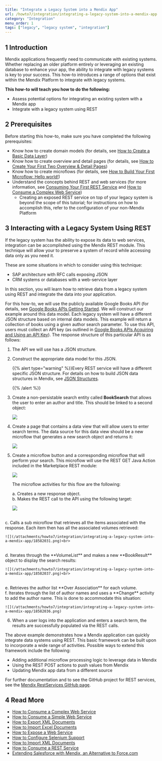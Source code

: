 ```yaml
---
title: "Integrate a Legacy System into a Mendix App"
url: /howto7/integration/integrating-a-legacy-system-into-a-mendix-app
category: "Integration"
menu_order: 1
tags: ["legacy", "legacy system", "integration"]
---
```


## 1 Introduction

Mendix applications frequently need to communicate with existing systems. Whether replacing an older platform entirely or leveraging an existing database to enhance your app, the ability to integrate with legacy systems is key to your success. This how-to introduces a range of options that exist within the Mendix Platform to integrate with legacy systems.

**This how-to will teach you how to do the following:**

* Assess potential options for integrating an existing system with a Mendix app
* Integrate with a legacy system using REST

## 2 Prerequisites

Before starting this how-to, make sure you have completed the following prerequisites:

* Know how to create domain models (for details, see [How to Create a Basic Data Layer](/howto7/data-models/create-a-basic-data-layer))
* Know how to create overview and detail pages (for details, see [How to Create Your First Two Overview & Detail Pages](/howto7/front-end/create-your-first-two-overview-and-detail-pages))
* Know how to create microflows (for details, see [How to Build Your First Microflow: Hello world!](/howto7/logic-business-rules/create-your-first-microflow-hello-world))
* Understand the concepts behind REST and web services (for more information, see [Consuming Your First REST Service](http://www.mendix.com/blog/consuming-first-rest-service/) and [How to Consume a Complex Web Service](consume-a-complex-web-service))
    * Creating an exposed REST service on top of your legacy system is beyond the scope of this tutorial; for instructions on how to accomplish this, refer to the configuration of your non-Mendix Platform

## 3 Interacting with a Legacy System Using REST

If the legacy system has the ability to expose its data to web services, integration can be accomplished using the Mendix REST module. This technique will allow your to preserve a system of record while accessing data only as you need it.

These are some situations in which to consider using this technique:

* SAP architecture with RFC calls exposing JSON
* CRM systems or databases with a web-service layer

In this section, you will learn how to retrieve data from a legacy system using REST and integrate the data into your application.

For this how-to, we will use the publicly available Google Books API (for details, see [Google Books APIs Getting Started](https://developers.google.com/books/docs/v1/getting_started). We will construct our example around this data model. Each legacy system will have a different JSON structure based on internal data models. This example will return a collection of books using a given author search parameter. To use this API, users must collect an API key (as outlined in [Google Books APIs Acquiring and Using an API Key](https://developers.google.com/books/docs/v1/using?csw=1#APIKey)). The response structure of this particular API is as follows:

1. The API we will use has a JSON structure.
2.  Construct the appropriate data model for this JSON.

    {{% alert type="warning" %}}Every REST service will have a different specific JSON structure. For details on how to build JSON data structures in Mendix, see [JSON Structures](/refguide7/json-structures).

    {{% /alert %}}
3. Create a non-persistable search entity called **BookSearch** that allows the user to enter an author and title. This should be linked to a second object:

    ![](/attachments/howto7/integration/integrating-a-legacy-system-into-a-mendix-app/18582034.png)

4. Create a page that contains a data view that will allow users to enter search terms. The data source for this data view should be a new microflow that generates a new search object and returns it:

    ![](/attachments/howto7/integration/integrating-a-legacy-system-into-a-mendix-app/18582041.png)

5. Create a microflow button and a corresponding microflow that will perform your search. This microflow will use the REST GET Java Action included in the Marketplace REST module:

    ![](/attachments/howto7/integration/integrating-a-legacy-system-into-a-mendix-app/18582030.png)

    The microflow activities for this flow are the following:

    a. Creates a new response object.<br>
    b. Makes the REST call to the API using the following target:<br>

    ![](/attachments/howto7/integration/integrating-a-legacy-system-into-a-mendix-app/18582035.png)<br>
<br>
    c. Calls a sub microflow that retrieves all the items associated with the response. Each item then has all the associated volumes retrieved:

    ![](/attachments/howto7/integration/integrating-a-legacy-system-into-a-mendix-app/18582031.png)<br>
<br>
    d. Iterates through the **VolumeList** and makes a new **BookResult** object to display the search results:

    ![](/attachments/howto7/integration/integrating-a-legacy-system-into-a-mendix-app/18582037.png)<br>
<br>
    e. Retrieves the author list **Over Association** for each volume. <br>
    f. Iterates through the list of author names and uses a **Change** activity to add the author name. This is done to accommodate this situation:

    ![](/attachments/howto7/integration/integrating-a-legacy-system-into-a-mendix-app/18582036.png)

6. When a user logs into the application and enters a search term, the results are successfully populated via the REST calls.

The above example demonstrates how a Mendix application can quickly integrate data systems using REST. This basic framework can be built upon to incorporate a wide range of activities. Possible ways to extend this framework include the following: 

* Adding additional microflow processing logic to leverage data in Mendix
* Using the REST POST actions to push values from Mendix
* Updating Mendix app data from a different source

For further documentation and to see the GitHub project for REST services, see the [Mendix RestServices GitHub page](https://github.com/mendix/RestServices).

## 4 Read More

* [How to Consume a Complex Web Service](consume-a-complex-web-service)
* [How to Consume a Simple Web Service](consume-a-simple-web-service)
* [How to Export XML Documents](export-xml-documents)
* [How to Import Excel Documents](importing-excel-documents)
* [How to Expose a Web Service](expose-a-web-service)
* [How to Configure Selenium Support](selenium-support)
* [How to Import XML Documents](importing-xml-documents)
* [How to Consume a REST Service](consume-a-rest-service)
* [Extending Salesforce with Mendix, an Alternative to Force.com](https://www.mendix.com/blog/extending-salesforce-mendix-alternative-force-com/)
